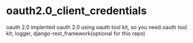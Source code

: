 # oauth2.0_client_credentials
oauth 2.0
implented oauth 2.0 using oauth tool kit, so you need oauth tool kit, logger, django-rest_framework(optional for this repo)
